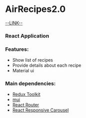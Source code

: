 # AirRecipes2.0

[--LINK--](https://ray-janson.github.io/AirRecipes2.0/)

### React Application
### Features:
- Show list of recipes
- Provide details about each recipe
- Material ui
### Main dependencies:
- [Redux Toolkit](https://redux-toolkit.js.org)
- [mui](https://mui.com/)
- [React Router](https://v5.reactrouter.com/web/guides/quick-start)
- [React Responsive Carousel](https://react-responsive-carousel.js.org)
